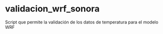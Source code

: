 # validacion_wrf_sonora
Script que permite la validación de los datos de temperatura para el modelo WRF
